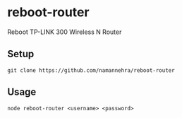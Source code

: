 # reboot-router
Reboot TP-LINK 300 Wireless N Router

## Setup
    git clone https://github.com/namannehra/reboot-router

## Usage
    node reboot-router <username> <password>